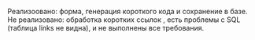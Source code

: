Реализоовано: форма, генерация короткого кода и сохранение в базе.
Не реализовано: обработка коротких ссылок , есть проблемы с SQL (таблица links не видна), и не выполнены все требования.
